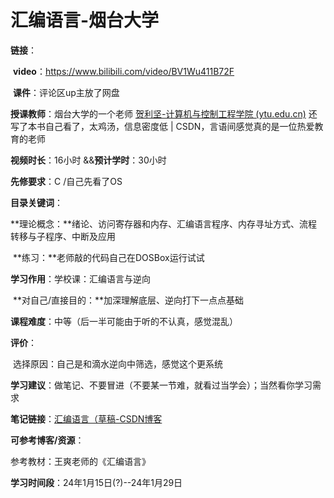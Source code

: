 # 汇编语言-烟台大学

**链接**：

​	**video**：https://www.bilibili.com/video/BV1Wu411B72F

​	**课件**：评论区up主放了网盘 

**授课教师**：烟台大学的一个老师 [贺利坚-计算机与控制工程学院 (ytu.edu.cn)](https://computer.ytu.edu.cn/info/1019/1072.htm) 还写了本书自己看了，太鸡汤，信息密度低 | CSDN，言语间感觉真的是一位热爱教育的老师

**视频时长**：16小时  &&**预计学时**：30小时

**先修要求**：C  /自己先看了OS

**目录关键词**：

​	**理论概念：**绪论、访问寄存器和内存、汇编语言程序、内存寻址方式、流程转移与子程序、中断及应用

​	**练习：**老师敲的代码自己在DOSBox运行试试

**学习作用**：学校课：汇编语言与逆向

​	**对自己/直接目的：**加深理解底层、逆向打下一点点基础

**课程难度**：中等（后一半可能由于听的不认真，感觉混乱）

**评价**：

​	选择原因：自己是和滴水逆向中筛选，感觉这个更系统

**学习建议**：做笔记、不要冒进（不要某一节难，就看过当学会）；当然看你学习需求

**笔记链接**：[汇编语言（草稿-CSDN博客](https://blog.csdn.net/m0_60633517/article/details/137377547?spm=1001.2014.3001.5502)

**可参考博客/资源**：

参考教材：王爽老师的《汇编语言》

**学习时间段**：24年1月15日(?)--24年1月29日